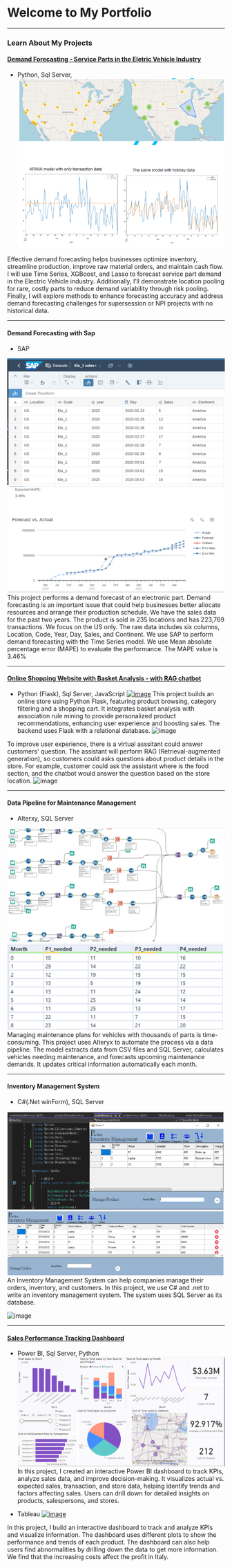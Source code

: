 <!-- Google tag (gtag.js) -->
<script async src="https://www.googletagmanager.com/gtag/js?id=G-63M4ERY6GF"></script>
<script>
  window.dataLayer = window.dataLayer || [];
  function gtag(){dataLayer.push(arguments);}
  gtag('js', new Date());

  gtag('config', 'G-63M4ERY6GF');
</script>

# Welcome to My Portfolio

---
### Learn About My Projects

#### [Demand Forecasting - Service Parts in the Eletric Vehicle Industry](https://github.com/rayylin/Demand-Forecasting-Example--Service-Parts-in-the-Eletric-Vehicle-Industry/)
- Python, Sql Server, 
[<img src="./images/Forecasting.png?raw=true"/>](https://github.com/rayylin/Demand-Forecasting-Example--Service-Parts-in-the-Eletric-Vehicle-Industry)

Effective demand forecasting helps businesses optimize inventory, streamline production, improve raw material orders, and maintain cash flow. I will use Time Series, XGBoost, and Lasso to forecast service part demand in the Electric Vehicle industry. Additionally, I’ll demonstrate location pooling for rare, costly parts to reduce demand variability through risk pooling. Finally, I will explore methods to enhance forecasting accuracy and address demand forecasting challenges for supersession or NPI projects with no historical data.

---
#### Demand Forecasting with Sap
- SAP
<img src="./images/SapForecasting1.png?raw=true"/>
<img src="./images/SapForecasting2.png?raw=true"/>
This project performs a demand forecast of an electronic part. Demand forecasting is an important issue that could help businesses better allocate resources and arrange their production schedule. We have the sales data for the past two years. The product is sold in 235 locations and has 223,769 transactions. We focus on the US only. The raw data includes six columns, Location, Code, Year, Day, Sales, and Continent. We use SAP to perform demand forecasting with the Time Series model. We use Mean absolute percentage error (MAPE) to evaluate the performance. The MAPE value is 3.46%

---
#### [Online Shopping Website with Basket Analysis - with RAG chatbot](https://github.com/rayylin/RecommendationSys)
- Python (Flask), Sql Server, JavaScript
[![image](https://github.com/user-attachments/assets/28002e3f-34a5-4949-bc8e-6f67f159d258)](https://github.com/rayylin/RecommendationSys)
This project builds an online store using Python Flask, featuring product browsing, category filtering and a shopping cart. It integrates basket analysis with association rule mining to provide personalized product recommendations, enhancing user experience and boosting sales. The backend uses Flask with a relational database. 
![image](https://github.com/user-attachments/assets/b81eda1b-073e-41e3-847f-7be417ad4ae0)

To improve user experience, there is a virtual asssitant could answer customers' question. The assistant will perform RAG (Retrieval-augmented generation), so customers could asks questions about product details in the store. For example, customer could ask the assistant where is the food section, and the chatbot would answer the question based on the store location.
![image](https://github.com/user-attachments/assets/e4166147-6342-481a-9c7e-fc4808b4bc21)



---
#### Data Pipeline for Maintenance Management
- Alterxy, SQL Server
<img src="./images/Pipeline1.png?raw=true"/>
<img src="./images/Pipeline2.png?raw=true"/>
Managing maintenance plans for vehicles with thousands of parts is time-consuming. This project uses Alteryx to automate the process via a data pipeline. The model extracts data from CSV files and SQL Server, calculates vehicles needing maintenance, and forecasts upcoming maintenance demands. It updates critical information automatically each month.

---
#### Inventory Management System
- C#(.Net winForm), SQL Server
<img src="./images/InvMgn.png?raw=true"/>
An Inventory Management System can help companies manage their orders, inventory, and customers. In this project, we use C# and .net to write an inventory management system. The system uses SQL Server as its database.

![image](https://github.com/user-attachments/assets/15bc2b2d-c8f8-419a-ae1b-f62bdc38aea4)

---
#### [Sales Performance Tracking Dashboard](https://github.com/rayylin/Power-BI_Purchase_order_analysis)
- Power BI, Sql Server, Python
[<img src="./images/PerformanceTrack.png?raw=true"/>](https://github.com/rayylin/Power-BI_Purchase_order_analysis)
In this project, I created an interactive Power BI dashboard to track KPIs, analyze sales data, and improve decision-making. It visualizes actual vs. expected sales, transaction, and store data, helping identify trends and factors affecting sales. Users can drill down for detailed insights on products, salespersons, and stores.

- Tableau
[![image](https://github.com/user-attachments/assets/a3443bdf-d188-4a19-9d60-491158baf451)](https://github.com/rayylin/Power-BI_Purchase_order_analysis)


In this project, I build an interactive dashboard to track and analyze KPIs and visualize information. The dashboard uses different plots to show the performance and trends of each product. The dashboard can also help users find abnormalities by drilling down the data to get more information. We find that the increasing costs affect the profit in Italy.

